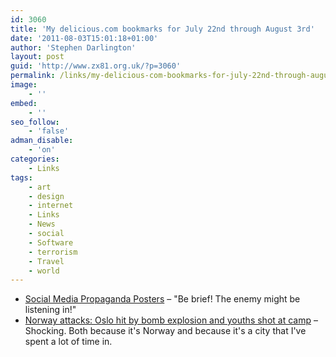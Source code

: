 ```yaml
---
id: 3060
title: 'My delicious.com bookmarks for July 22nd through August 3rd'
date: '2011-08-03T15:01:18+01:00'
author: 'Stephen Darlington'
layout: post
guid: 'http://www.zx81.org.uk/?p=3060'
permalink: /links/my-delicious-com-bookmarks-for-july-22nd-through-august-3rd.html
image:
    - ''
embed:
    - ''
seo_follow:
    - 'false'
adman_disable:
    - 'on'
categories:
    - Links
tags:
    - art
    - design
    - internet
    - Links
    - News
    - social
    - Software
    - terrorism
    - Travel
    - world
---
```


- [Social Media Propaganda Posters](http://design-milk.com/social-media-propaganda-posters-by-aaron-wood/?utm_source=feedburner&utm_campaign=Feed:+design-milk+(Design+Milk)) – "Be brief! The enemy might be listening in!"
- [Norway attacks: Oslo hit by bomb explosion and youths shot at camp](http://www.guardian.co.uk/world/2011/jul/22/norway-attacks-oslo-bomb-explosion) – Shocking. Both because it's Norway and because it's a city that I've spent a lot of time in.